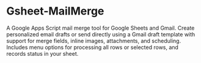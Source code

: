# Gsheet-MailMerge
A Google Apps Script mail merge tool for Google Sheets and Gmail. Create personalized email drafts or send directly using a Gmail draft template with support for merge fields, inline images, attachments, and scheduling. Includes menu options for processing all rows or selected rows, and records status in your sheet.
